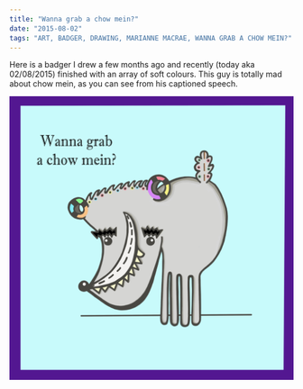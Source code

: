 ```yaml
---
title: "Wanna grab a chow mein?"
date: "2015-08-02"
tags: "ART, BADGER, DRAWING, MARIANNE MACRAE, WANNA GRAB A CHOW MEIN?"
---
```

Here is a badger I drew a few months ago and recently (today aka 02/08/2015) finished with an array of soft colours. This guy is totally mad about chow mein, as you can see from his captioned speech.

![badger](../images/archive-posts/badger-coloured.jpg)
